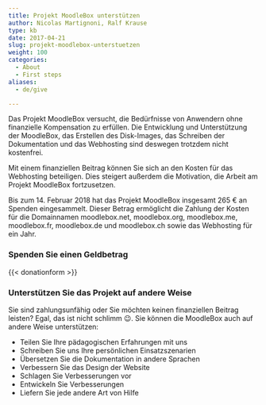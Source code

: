 ```yaml
---
title: Projekt MoodleBox unterstützen
author: Nicolas Martignoni, Ralf Krause
type: kb
date: 2017-04-21
slug: projekt-moodlebox-unterstuetzen
weight: 100
categories:
  - About
  - First steps
aliases:
  - de/give

---
```

Das Projekt MoodleBox versucht, die Bedürfnisse von Anwendern ohne finanzielle Kompensation zu erfüllen. Die Entwicklung und Unterstützung der MoodleBox, das Erstellen des Disk-Images, das Schreiben der Dokumentation und das Webhosting sind deswegen trotzdem nicht kostenfrei.

Mit einem finanziellen Beitrag können Sie sich an den Kosten für das Webhosting beteiligen. Dies steigert außerdem die Motivation, die Arbeit am Projekt MoodleBox fortzusetzen.

Bis zum 14. Februar 2018 hat das Projekt MoodleBox insgesamt 265 € an Spenden eingesammelt. Dieser Betrag ermöglicht die Zahlung der Kosten für die Domainnamen moodlebox.net, moodlebox.org, moodlebox.me, moodlebox.fr, moodlebox.de und moodlebox.ch sowie das Webhosting für ein Jahr.


### Spenden Sie einen Geldbetrag

{{< donationform >}}


### Unterstützen Sie das Projekt auf andere Weise

Sie sind zahlungsunfähig oder Sie möchten keinen finanziellen Beitrag leisten? Egal, das ist nicht schlimm 😉. Sie können die MoodleBox auch auf andere Weise unterstützen:

  * Teilen Sie Ihre pädagogischen Erfahrungen mit uns
  * Schreiben Sie uns Ihre persönlichen Einsatzszenarien
  * Übersetzen Sie die Dokumentation in andere Sprachen
  * Verbessern Sie das Design der Website
  * Schlagen Sie Verbesserungen vor
  * Entwickeln Sie Verbesserungen
  * Liefern Sie jede andere Art von Hilfe
